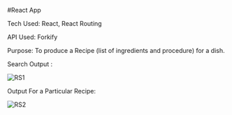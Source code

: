 #React App

Tech Used: React, React Routing 

API Used: Forkify 

Purpose: To produce a Recipe (list of ingredients and procedure) for a dish.

Search Output :

![RS1](https://github.com/Richaaanand/Recipe-Star/assets/167211450/f008cf4c-9b8f-4256-bd60-a7567952f0ed)

Output For a Particular Recipe:

![RS2](https://github.com/Richaaanand/Recipe-Star/assets/167211450/af89ee2c-ce24-4472-9aa0-7c6e55e63ad0)



